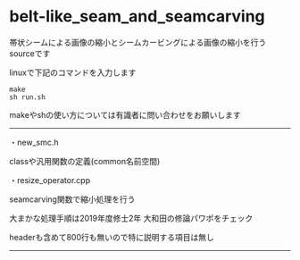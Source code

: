 # belt-like_seam_and_seamcarving

帯状シームによる画像の縮小とシームカービングによる画像の縮小を行うsourceです

linuxで下記のコマンドを入力します

    make
    sh run.sh

makeやshの使い方については有識者に問い合わせをお願いします

-----------------
・new_smc.h
   
classや汎用関数の定義(common名前空間)


・resize_operator.cpp
    
seamcarving関数で縮小処理を行う

大まかな処理手順は2019年度修士2年 大和田の修論パワポをチェック

headerも含めて800行も無いので特に説明する項目は無し

-----------------
